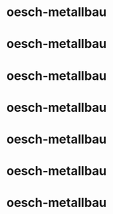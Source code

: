 # oesch-metallbau
# oesch-metallbau
# oesch-metallbau
# oesch-metallbau
# oesch-metallbau
# oesch-metallbau
# oesch-metallbau
